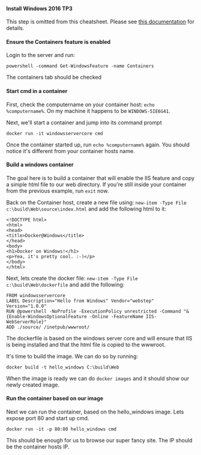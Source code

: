 #### Install Windows 2016 TP3
This step is omitted from this cheatsheet. Please see [this documentation](https://msdn.microsoft.com/en-us/virtualization/windowscontainers/quick_start/container_setup "Setup") for details.

#### Ensure the Containers feature is enabled
Login to the server and run:
```
powershell -command Get-WindowsFeature -name Containers
```
The containers tab should be checked

#### Start cmd in a container
First, check the computername on your container host: `echo %computername%`. On my machine it happens to be `WINDOWS-5IE6G41`.

Next, we'll start a container and jump into its command prompt
```
docker run -it windowsservercore cmd
```

Once the container started up, run `echo %computername%` again. You should notice it's different from your container hosts name.

#### Build a windows container
The goal here is to build a container that will enable the IIS feature and copy a simple html file to our web directory. If you're still inside your container from the previous example, run `exit` now.

Back on the Container host, create a new file using: `new-item -Type File c:\build\Web\source\index.html` and add the following html to it:
```
<!DOCTYPE html>
<html>
<head>
<title>Docker@Windows</title>
</head>
<body>
<h1>Docker on Windows!</h1>
<p>Yea, it's pretty cool. :-)</p>
</body>
</html>
```


Next, lets create the docker file: `new-item -Type File c:\build\Web\dockerfile` and add the following:
```
FROM windowsservercore
LABEL Description="Hello from Windows" Vendor="webstep" Version="1.0.0"
RUN @powershell -NoProfile -ExecutionPolicy unrestricted -Command "&{Enable-WindowsOptionalFeature -Online -FeatureName IIS-WebServerRole}"
ADD ./source/ /inetpub/wwwroot/
```
The dockerfile is based on the windows server core and will ensure that IIS is being installed and that the html file is copied to the wwwroot.

It's time to build the image. We can do so by running:
```
docker build -t hello_windows C:\build\Web
```

When the image is ready we can do `docker images` and it should show our newly created image.

#### Run the container based on our image
Next we can run the container, based on the hello_windows image. Lets expose port 80 and start up cmd.
```
docker run -it -p 80:80 hello_windows cmd
```

This should be enough for us to browse our super fancy site. The IP should be the container hosts IP.
